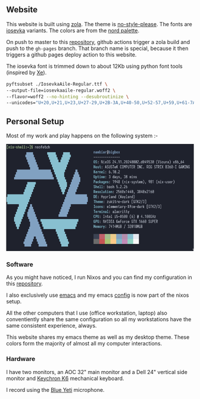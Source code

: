 ---
---
## Website
This website is built using [zola](https://www.getzola.org). The theme is [no-style-please](https://atgumx.gitlab.io/no-style-please/). The fonts are [iosevka](https://github.com/be5invis/Iosevka) variants. The colors are from the [nord palette](https://www.nordtheme.com/docs/colors-and-palettes).

On push to master to this [repository](https://github.com/gamedolphin/gamedolphin.github.com/), github actions trigger a zola build and push to the `gh-pages` branch. That branch name is special, because it then triggers a github pages deploy action to this website. 

The iosevka font is trimmed down to about 12Kb using python font tools (inspired by [Xe](https://xeiaso.net/blog/iaso-fonts/)).

```bash
pyftsubset ./IosevkaAile-Regular.ttf \
--output-file=iosevkaaile-regular.woff2 \
--flavor=woff2 --no-hinting --desubroutinize \
--unicodes="U+20,U+21,U+23,U+27-29,U+2B-3A,U+40-50,U+52-57,U+59,U+61-7A,U+F6"
```

## Personal Setup

Most of my work and play happens on the following system :-

![system](/images/system.png)

### Software

As you might have noticed, I run Nixos and you can find my configuration in this [repository](https://github.com/gamedolphin/.nixos).

I also exclusively use [emacs](https://www.gnu.org/software/emacs/) and my emacs [config](https://github.com/gamedolphin/.nixos/tree/master/emacs) is now part of the nixos setup. 

All the other computers that I use (office workstation, laptop) also conventiently share the same configuration so all my workstations have the same consistent experience, always. 

This website shares my emacs theme as well as my desktop theme. These colors form the majority of almost all my computer interactions. 

### Hardware

I have two monitors, an AOC 32" main monitor and a Dell 24" vertical side monitor and [Keychron K6](https://www.keychron.com/products/keychron-k6-wireless-mechanical-keyboard) mechanical keyboard.

I record using the [Blue Yeti](https://www.logitechg.com/en-us/products/streaming-gear/yeti-premium-usb-microphone.988-000100.html) microphone.
